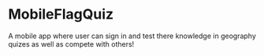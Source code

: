 # MobileFlagQuiz
A mobile app where user can sign in and test there knowledge in geography quizes as well as compete with others!
